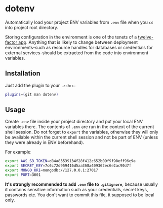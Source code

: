 # dotenv

Automatically load your project ENV variables from `.env` file when you `cd` into project root directory.

Storing configuration in the environment is one of the tenets of a [twelve-factor app](http://www.12factor.net). Anything that is likely to change between deployment environments–such as resource handles for databases or credentials for external services–should be extracted from the code into environment variables.

## Installation

Just add the plugin to your `.zshrc`:

```sh
plugins=(git man dotenv)
```

## Usage

Create `.env` file inside your project directory and put your local ENV variables there. The contents of `.env` are run in the context of the current shell session. Do not forget to `export` the variables, otherwise they will only be available within the current shell session and not be part of ENV (unless they were already in ENV beforehand).

For example:
```sh
export AWS_S3_TOKEN=d84a83539134f28f412c652b09f9f98eff96c9a
export SECRET_KEY=7c6c72d959416d5aa368a409362ec6e2ac90d7f
export MONGO_URI=mongodb://127.0.0.1:27017
export PORT=3001
```

**It's strongly recommended to add `.env` file to `.gitignore`**, because usually it contains sensitive information such as your credentials, secret keys, passwords etc. You don't want to commit this file, it supposed to be local only.

